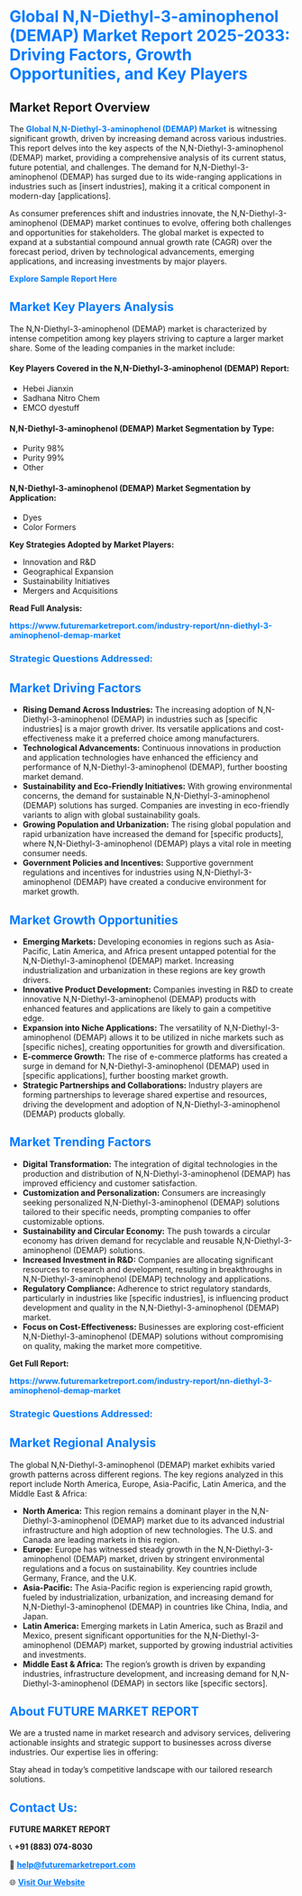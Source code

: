 <h1 style="color: #007BFF;">Global N,N-Diethyl-3-aminophenol (DEMAP) Market Report 2025-2033: Driving Factors, Growth Opportunities, and Key Players</h1>

<section id="overview">
<h2>Market Report Overview</h2>
<p>The <a href="https://www.futuremarketreport.com/industry-report/nn-diethyl-3-aminophenol-demap-market" style="color: #007BFF; text-decoration: none;"><strong>Global N,N-Diethyl-3-aminophenol (DEMAP) Market</strong></a> is witnessing significant growth, driven by increasing demand across various industries. This report delves into the key aspects of the N,N-Diethyl-3-aminophenol (DEMAP) market, providing a comprehensive analysis of its current status, future potential, and challenges. The demand for N,N-Diethyl-3-aminophenol (DEMAP) has surged due to its wide-ranging applications in industries such as [insert industries], making it a critical component in modern-day [applications].</p>
<p>As consumer preferences shift and industries innovate, the N,N-Diethyl-3-aminophenol (DEMAP) market continues to evolve, offering both challenges and opportunities for stakeholders. The global market is expected to expand at a substantial compound annual growth rate (CAGR) over the forecast period, driven by technological advancements, emerging applications, and increasing investments by major players.</p>
</section>

<section id="overview">
<p><a href="https://www.futuremarketreport.com/request-sample/reportId=25996" style="color: #007BFF; text-decoration: none;"><strong>Explore Sample Report Here</strong></a></p>
</section>

<section id="key-players">
<h2 style="color: #007BFF;">Market Key Players Analysis</h2>
<p>The N,N-Diethyl-3-aminophenol (DEMAP) market is characterized by intense competition among key players striving to capture a larger market share. Some of the leading companies in the market include:</p>
<h4>Key Players Covered in the N,N-Diethyl-3-aminophenol (DEMAP) Report:</h4>
<ul><li>Hebei Jianxin</li><li>Sadhana Nitro Chem</li><li>EMCO dyestuff</li></ul>
<h4>N,N-Diethyl-3-aminophenol (DEMAP) Market Segmentation by Type:</h4>
<ul><li>Purity 98%</li><li>Purity 99%</li><li>Other</li></ul>

<h4>N,N-Diethyl-3-aminophenol (DEMAP) Market Segmentation by Application:</h4>
<ul><li>Dyes</li><li>Color Formers</li></ul>
<p><strong>Key Strategies Adopted by Market Players:</strong></p>
<ul>
<li>Innovation and R&D</li>
<li>Geographical Expansion</li>
<li>Sustainability Initiatives</li>
<li>Mergers and Acquisitions</li>
</ul>
</section>

<section>
<p><strong>Read Full Analysis: </strong></p><a href="https://www.futuremarketreport.com/industry-report/nn-diethyl-3-aminophenol-demap-market" style="color: #007BFF; text-decoration: none;"><strong>https://www.futuremarketreport.com/industry-report/nn-diethyl-3-aminophenol-demap-market</strong></a>
<h3 style="color: #007BFF;">Strategic Questions Addressed:</h3>
</section>

<section id="driving-factors">
<h2 style="color: #007BFF;">Market Driving Factors</h2>
<ul>
<li><strong>Rising Demand Across Industries:</strong> The increasing adoption of N,N-Diethyl-3-aminophenol (DEMAP) in industries such as [specific industries] is a major growth driver. Its versatile applications and cost-effectiveness make it a preferred choice among manufacturers.</li>
<li><strong>Technological Advancements:</strong> Continuous innovations in production and application technologies have enhanced the efficiency and performance of N,N-Diethyl-3-aminophenol (DEMAP), further boosting market demand.</li>
<li><strong>Sustainability and Eco-Friendly Initiatives:</strong> With growing environmental concerns, the demand for sustainable N,N-Diethyl-3-aminophenol (DEMAP) solutions has surged. Companies are investing in eco-friendly variants to align with global sustainability goals.</li>
<li><strong>Growing Population and Urbanization:</strong> The rising global population and rapid urbanization have increased the demand for [specific products], where N,N-Diethyl-3-aminophenol (DEMAP) plays a vital role in meeting consumer needs.</li>
<li><strong>Government Policies and Incentives:</strong> Supportive government regulations and incentives for industries using N,N-Diethyl-3-aminophenol (DEMAP) have created a conducive environment for market growth.</li>
</ul>
</section>

<section id="growth-opportunities">
<h2 style="color: #007BFF;">Market Growth Opportunities</h2>
<ul>
<li><strong>Emerging Markets:</strong> Developing economies in regions such as Asia-Pacific, Latin America, and Africa present untapped potential for the N,N-Diethyl-3-aminophenol (DEMAP) market. Increasing industrialization and urbanization in these regions are key growth drivers.</li>
<li><strong>Innovative Product Development:</strong> Companies investing in R&D to create innovative N,N-Diethyl-3-aminophenol (DEMAP) products with enhanced features and applications are likely to gain a competitive edge.</li>
<li><strong>Expansion into Niche Applications:</strong> The versatility of N,N-Diethyl-3-aminophenol (DEMAP) allows it to be utilized in niche markets such as [specific niches], creating opportunities for growth and diversification.</li>
<li><strong>E-commerce Growth:</strong> The rise of e-commerce platforms has created a surge in demand for N,N-Diethyl-3-aminophenol (DEMAP) used in [specific applications], further boosting market growth.</li>
<li><strong>Strategic Partnerships and Collaborations:</strong> Industry players are forming partnerships to leverage shared expertise and resources, driving the development and adoption of N,N-Diethyl-3-aminophenol (DEMAP) products globally.</li>
</ul>
</section>

<section id="trending-factors">
<h2 style="color: #007BFF;">Market Trending Factors</h2>
<ul>
<li><strong>Digital Transformation:</strong> The integration of digital technologies in the production and distribution of N,N-Diethyl-3-aminophenol (DEMAP) has improved efficiency and customer satisfaction.</li>
<li><strong>Customization and Personalization:</strong> Consumers are increasingly seeking personalized N,N-Diethyl-3-aminophenol (DEMAP) solutions tailored to their specific needs, prompting companies to offer customizable options.</li>
<li><strong>Sustainability and Circular Economy:</strong> The push towards a circular economy has driven demand for recyclable and reusable N,N-Diethyl-3-aminophenol (DEMAP) solutions.</li>
<li><strong>Increased Investment in R&D:</strong> Companies are allocating significant resources to research and development, resulting in breakthroughs in N,N-Diethyl-3-aminophenol (DEMAP) technology and applications.</li>
<li><strong>Regulatory Compliance:</strong> Adherence to strict regulatory standards, particularly in industries like [specific industries], is influencing product development and quality in the N,N-Diethyl-3-aminophenol (DEMAP) market.</li>
<li><strong>Focus on Cost-Effectiveness:</strong> Businesses are exploring cost-efficient N,N-Diethyl-3-aminophenol (DEMAP) solutions without compromising on quality, making the market more competitive.</li>
</ul>
</section>

<section>
<p><strong>Get Full Report: </strong></p><a href="https://www.futuremarketreport.com/industry-report/nn-diethyl-3-aminophenol-demap-market" style="color: #007BFF; text-decoration: none;"><strong>https://www.futuremarketreport.com/industry-report/nn-diethyl-3-aminophenol-demap-market</strong></a>
<h3 style="color: #007BFF;">Strategic Questions Addressed:</h3>
</section>


<section id="regional-analysis">
<h2 style="color: #007BFF;">Market Regional Analysis</h2>
<p>The global N,N-Diethyl-3-aminophenol (DEMAP) market exhibits varied growth patterns across different regions. The key regions analyzed in this report include North America, Europe, Asia-Pacific, Latin America, and the Middle East & Africa:</p>
<ul>
<li><strong>North America:</strong> This region remains a dominant player in the N,N-Diethyl-3-aminophenol (DEMAP) market due to its advanced industrial infrastructure and high adoption of new technologies. The U.S. and Canada are leading markets in this region.</li>
<li><strong>Europe:</strong> Europe has witnessed steady growth in the N,N-Diethyl-3-aminophenol (DEMAP) market, driven by stringent environmental regulations and a focus on sustainability. Key countries include Germany, France, and the U.K.</li>
<li><strong>Asia-Pacific:</strong> The Asia-Pacific region is experiencing rapid growth, fueled by industrialization, urbanization, and increasing demand for N,N-Diethyl-3-aminophenol (DEMAP) in countries like China, India, and Japan.</li>
<li><strong>Latin America:</strong> Emerging markets in Latin America, such as Brazil and Mexico, present significant opportunities for the N,N-Diethyl-3-aminophenol (DEMAP) market, supported by growing industrial activities and investments.</li>
<li><strong>Middle East & Africa:</strong> The region’s growth is driven by expanding industries, infrastructure development, and increasing demand for N,N-Diethyl-3-aminophenol (DEMAP) in sectors like [specific sectors].</li>
</ul>
</section>

<footer>
<h2 style="color: #007BFF;">About FUTURE MARKET REPORT</h2>
<p>We are a trusted name in market research and advisory services, delivering actionable insights and strategic support to businesses across diverse industries. Our expertise lies in offering:</p>

<p>Stay ahead in today’s competitive landscape with our tailored research solutions.</p>

<h2 style="color: #007BFF;">Contact Us:</h2>
<p><strong>FUTURE MARKET REPORT</strong></p>
<p>📞 <strong>+91 (883) 074-8030</strong></p>
<p>📧 <strong><a href="mailto:help@futuremarketreport.com" style="color: #007BFF;">help@futuremarketreport.com</a></strong></p>
<p>🌐 <strong><a href="https://www.futuremarketreport.com/" style="color: #007BFF;">Visit Our Website</a></strong></p>
</footer>